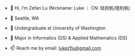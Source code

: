 - 👋 Hi, I’m Zefan Lu (Nickname: Luke ｜ CN: 陆则帆/陸則帆)

- 📍 Seattle, WA

- 🏫 Undergraduate at University of Washington

- 📖 Major in Informatics (DS) & Applied Mathematics (DS)

- 📫 Reach me by email: lukezflu@gmail.com

